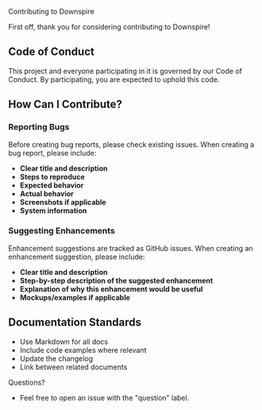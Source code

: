  Contributing to Downspire

First off, thank you for considering contributing to Downspire! 

## Code of Conduct

This project and everyone participating in it is governed by our Code of Conduct. By participating, you are expected to uphold this code.

## How Can I Contribute?

### Reporting Bugs

Before creating bug reports, please check existing issues. When creating a bug report, please include:

- **Clear title and description**
- **Steps to reproduce**
- **Expected behavior**
- **Actual behavior**
- **Screenshots if applicable**
- **System information**

### Suggesting Enhancements

Enhancement suggestions are tracked as GitHub issues. When creating an enhancement suggestion, please include:

- **Clear title and description**
- **Step-by-step description of the suggested enhancement**
- **Explanation of why this enhancement would be useful**
- **Mockups/examples if applicable**


## Documentation Standards

- Use Markdown for all docs
- Include code examples where relevant
- Update the changelog
- Link between related documents

Questions?
- Feel free to open an issue with the "question" label.
